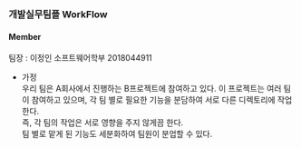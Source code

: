 ### 개발실무팀플 WorkFlow <br>
#### Member <br>
팀장 : 이정인 소프트웨어학부 2018044911 <br>

- 가정 <br>
  우리 팀은 A회사에서 진행하는 B프로젝트에 참여하고 있다. 이 프로젝트는 여러 팀이 참여하고 있으며, 각 팀 별로 필요한 기능을 분담하여 서로 다른 디렉토리에 작업한다. <br>
  즉, 각 팀의 작업은 서로 영향을 주지 않게끔 한다.<br>
  팀 별로 맡게 된 기능도 세분화하여 팀원이 분업할 수 있다.<br>
  